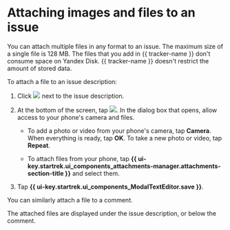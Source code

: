 # Attaching images and files to an issue

You can attach multiple files in any format to an issue. The maximum size of a single file is 128 MB.
The files that you add in {{ tracker-name }} don't consume space on Yandex&#160;Disk. {{ tracker-name }} doesn't restrict the amount of stored data.

To attach a file to an issue description:

1. Click ![](../../_assets/tracker/icon-edit.png) next to the issue description.

1. At the bottom of the screen, tap ![](../../_assets/tracker/pin.png). In the dialog box that opens, allow access to your phone's camera and files.

   * To add a photo or video from your phone's camera, tap **Camera**. When everything is ready, tap **OK**. To take a new photo or video, tap **Repeat**.

   * To attach files from your phone, tap **{{ ui-key.startrek.ui_components_attachments-manager.attachments-section-title }}** and select them.

1. Tap **{{ ui-key.startrek.ui_components_ModalTextEditor.save }}**.

You can similarly attach a file to a comment.

The attached files are displayed under the issue description, or below the comment.
